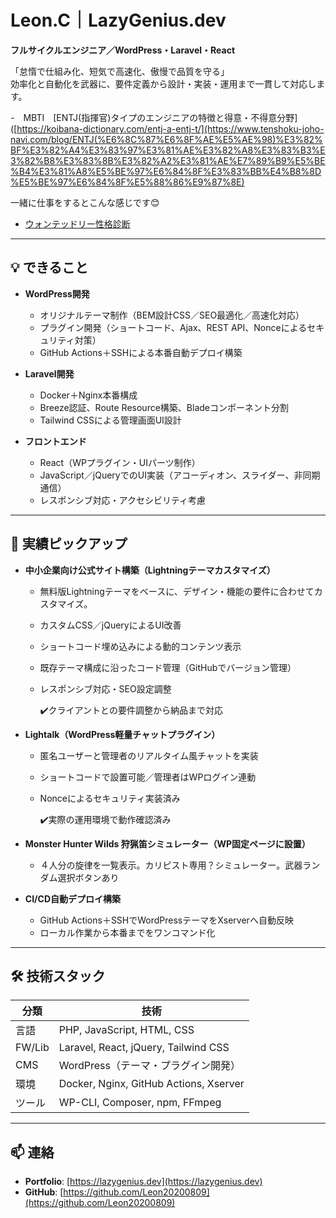 # Leon.C｜LazyGenius.dev
**フルサイクルエンジニア／WordPress・Laravel・React**

「怠惰で仕組み化、短気で高速化、傲慢で品質を守る」  
効率化と自動化を武器に、要件定義から設計・実装・運用まで一貫して対応します。  

-　MBTI　[ENTJ(指揮官)タイプのエンジニアの特徴と得意・不得意分野]([https://koibana-dictionary.com/entj-a-entj-t/](https://www.tenshoku-joho-navi.com/blog/ENTJ(%E6%8C%87%E6%8F%AE%E5%AE%98)%E3%82%BF%E3%82%A4%E3%83%97%E3%81%AE%E3%82%A8%E3%83%B3%E3%82%B8%E3%83%8B%E3%82%A2%E3%81%AE%E7%89%B9%E5%BE%B4%E3%81%A8%E5%BE%97%E6%84%8F%E3%83%BB%E4%B8%8D%E5%BE%97%E6%84%8F%E5%88%86%E9%87%8E)

一緒に仕事をするとこんな感じです😊
-  [ウォンテッドリー性格診断](https://www.wantedly.com/id/c_leon/personality-assessment)
---

## 💡 できること
- **WordPress開発**  
  - オリジナルテーマ制作（BEM設計CSS／SEO最適化／高速化対応）  
  - プラグイン開発（ショートコード、Ajax、REST API、Nonceによるセキュリティ対策）  
  - GitHub Actions＋SSHによる本番自動デプロイ構築

- **Laravel開発**
  - Docker＋Nginx本番構成
  - Breeze認証、Route Resource構築、Bladeコンポーネント分割
  - Tailwind CSSによる管理画面UI設計

- **フロントエンド**
  - React（WPプラグイン・UIパーツ制作）
  - JavaScript／jQueryでのUI実装（アコーディオン、スライダー、非同期通信）
  - レスポンシブ対応・アクセシビリティ考慮

---

## 🚀 実績ピックアップ

- **中小企業向け公式サイト構築（Lightningテーマカスタマイズ）**
  - 無料版Lightningテーマをベースに、デザイン・機能の要件に合わせてカスタマイズ。
  - カスタムCSS／jQueryによるUI改善
  - ショートコード埋め込みによる動的コンテンツ表示
  - 既存テーマ構成に沿ったコード管理（GitHubでバージョン管理）
  - レスポンシブ対応・SEO設定調整
 
    ✔️クライアントとの要件調整から納品まで対応
    
- **Lightalk（WordPress軽量チャットプラグイン）**  
  - 匿名ユーザーと管理者のリアルタイム風チャットを実装  
  - ショートコードで設置可能／管理者はWPログイン連動  
  - Nonceによるセキュリティ実装済み
 
    ✔️実際の運用環境で動作確認済み

- **Monster Hunter Wilds 狩猟笛シミュレーター（WP固定ページに設置）**  
  - ４人分の旋律を一覧表示。カリピスト専用？シミュレーター。武器ランダム選択ボタンあり  

- **CI/CD自動デプロイ構築**  
  - GitHub Actions＋SSHでWordPressテーマをXserverへ自動反映  
  - ローカル作業から本番までをワンコマンド化

---

## 🛠 技術スタック
| 分類 | 技術 |
|------|------|
| 言語 | PHP, JavaScript, HTML, CSS |
| FW/Lib | Laravel, React, jQuery, Tailwind CSS |
| CMS | WordPress（テーマ・プラグイン開発） |
| 環境 | Docker, Nginx, GitHub Actions, Xserver |
| ツール | WP-CLI, Composer, npm, FFmpeg |

---

## 📫 連絡
- **Portfolio**: [https://lazygenius.dev](https://lazygenius.dev)
- **GitHub**: [https://github.com/Leon20200809](https://github.com/Leon20200809)

